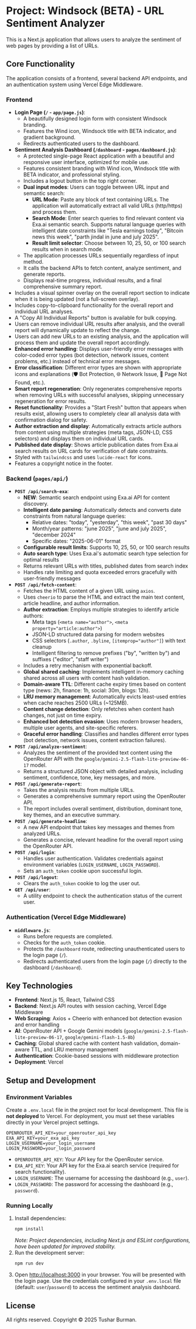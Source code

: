 # Project: Windsock (BETA) - URL Sentiment Analyzer

This is a Next.js application that allows users to analyze the sentiment of web pages by providing a list of URLs.

## Core Functionality

The application consists of a frontend, several backend API endpoints, and an authentication system using Vercel Edge Middleware.

### Frontend

*   **Login Page (`/` - `app/page.js`)**:
    *   A beautifully designed login form with consistent Windsock branding.
    *   Features the Wind icon, Windsock title with BETA indicator, and gradient background.
    *   Redirects authenticated users to the dashboard.
*   **Sentiment Analysis Dashboard (`/dashboard` - `pages/dashboard.js`)**:
    *   A protected single-page React application with a beautiful and responsive user interface, optimized for mobile use.
    *   Features consistent branding with Wind icon, Windsock title with BETA indicator, and professional styling.
    *   Includes a logout button in the top right corner.
    *   **Dual input modes**: Users can toggle between URL input and semantic search:
        *   **URL Mode**: Paste any block of text containing URLs. The application will automatically extract all valid URLs (http/https) and process them.
        *   **Search Mode**: Enter search queries to find relevant content via Exa.ai semantic search. Supports natural language queries with intelligent date constraints like "Tesla earnings today", "Bitcoin news this week", "parth jindal in june and july 2025".
        *   **Result limit selector**: Choose between 10, 25, 50, or 100 search results when in search mode.
    *   The application processes URLs sequentially regardless of input method.
    *   It calls the backend APIs to fetch content, analyze sentiment, and generate reports.
    *   Displays real-time progress, individual results, and a final comprehensive summary report.
*   Includes a visual spinner overlay on the overall report section to indicate when it is being updated (not a full-screen overlay).
*   Includes copy-to-clipboard functionality for the overall report and individual URL analyses.
*   A "Copy All Individual Reports" button is available for bulk copying.
*   Users can remove individual URL results after analysis, and the overall report will dynamically update to reflect the change.
*   Users can add new URLs to an existing analysis, and the application will process them and update the overall report accordingly.
*   **Enhanced error handling**: Displays user-friendly error messages with color-coded error types (bot detection, network issues, content problems, etc.) instead of technical error messages.
*   **Error classification**: Different error types are shown with appropriate icons and explanations (🛡️ Bot Protection, 🌐 Network Issue, 📄 Page Not Found, etc.).
*   **Smart report regeneration**: Only regenerates comprehensive reports when removing URLs with successful analyses, skipping unnecessary regeneration for error results.
*   **Reset functionality**: Provides a "Start Fresh" button that appears when results exist, allowing users to completely clear all analysis data with confirmation dialog for safety.
*   **Author extraction and display**: Automatically extracts article authors from content using multiple strategies (meta tags, JSON-LD, CSS selectors) and displays them on individual URL cards.
*   **Published date display**: Shows article publication dates from Exa.ai search results on URL cards for verification of date constraints.
*   Styled with `tailwindcss` and uses `lucide-react` for icons.
*   Features a copyright notice in the footer.

### Backend (`pages/api/`)

*   **`POST /api/search-exa`**:
    *   **NEW**: Semantic search endpoint using Exa.ai API for content discovery.
    *   **Intelligent date parsing**: Automatically detects and converts date constraints from natural language queries:
        *   Relative dates: "today", "yesterday", "this week", "past 30 days"
        *   Month/year patterns: "june 2025", "june and july 2025", "december 2024"
        *   Specific dates: "2025-06-01" format
    *   **Configurable result limits**: Supports 10, 25, 50, or 100 search results
    *   **Auto search type**: Uses Exa.ai's automatic search type selection for optimal results
    *   Returns relevant URLs with titles, published dates from search index
    *   Handles rate limiting and quota exceeded errors gracefully with user-friendly messages
*   **`POST /api/fetch-content`**:
    *   Fetches the HTML content of a given URL using `axios`.
    *   Uses `cheerio` to parse the HTML and extract the main text content, article headline, and author information.
    *   **Author extraction**: Employs multiple strategies to identify article authors:
        *   Meta tags (`<meta name="author">`, `<meta property="article:author">`)
        *   JSON-LD structured data parsing for modern websites
        *   CSS selectors (`.author`, `.byline`, `[itemprop="author"]`) with text cleanup
        *   Intelligent filtering to remove prefixes ("by", "written by") and suffixes ("editor", "staff writer")
    *   Includes a retry mechanism with exponential backoff.
    *   **Global shared caching**: Implements intelligent in-memory caching shared across all users with content hash validation.
    *   **Domain-aware TTL**: Different cache expiry times based on content type (news: 2h, finance: 1h, social: 30m, blogs: 12h).
    *   **LRU memory management**: Automatically evicts least-used entries when cache reaches 2500 URLs (~125MB).
    *   **Content change detection**: Only refetches when content hash changes, not just on time expiry.
    *   **Enhanced bot detection evasion**: Uses modern browser headers, multiple user agents, and site-specific referers.
    *   **Graceful error handling**: Classifies and handles different error types (bot detection, network issues, content extraction failures).
*   **`POST /api/analyze-sentiment`**:
    *   Analyzes the sentiment of the provided text content using the OpenRouter API with the `google/gemini-2.5-flash-lite-preview-06-17` model.
    *   Returns a structured JSON object with detailed analysis, including sentiment, confidence, tone, key messages, and more.
*   **`POST /api/generate-report`**:
    *   Takes the analysis results from multiple URLs.
    *   Generates a comprehensive summary report using the OpenRouter API.
    *   The report includes overall sentiment, distribution, dominant tone, key themes, and an executive summary.
*   **`POST /api/generate-headline`**:
    *   A new API endpoint that takes key messages and themes from analyzed URLs.
    *   Generates a concise, relevant headline for the overall report using the OpenRouter API.
*   **`POST /api/login`**:
    *   Handles user authentication. Validates credentials against environment variables (`LOGIN_USERNAME`, `LOGIN_PASSWORD`).
    *   Sets an `auth_token` cookie upon successful login.
*   **`POST /api/logout`**:
    *   Clears the `auth_token` cookie to log the user out.
*   **`GET /api/user`**:
    *   A utility endpoint to check the authentication status of the current user.

### Authentication (Vercel Edge Middleware)

*   **`middleware.js`**:
    *   Runs before requests are completed.
    *   Checks for the `auth_token` cookie.
    *   Protects the `/dashboard` route, redirecting unauthenticated users to the login page (`/`).
    *   Redirects authenticated users from the login page (`/`) directly to the dashboard (`/dashboard`).

## Key Technologies

*   **Frontend**: Next.js 15, React, Tailwind CSS
*   **Backend**: Next.js API routes with session caching, Vercel Edge Middleware
*   **Web Scraping**: Axios + Cheerio with enhanced bot detection evasion and error handling
*   **AI**: OpenRouter API + Google Gemini models (`google/gemini-2.5-flash-lite-preview-06-17`, `google/gemini-flash-1.5-8b`)
*   **Caching**: Global shared cache with content hash validation, domain-aware TTL, and LRU memory management
*   **Authentication**: Cookie-based sessions with middleware protection
*   **Deployment**: Vercel

## Setup and Development

### Environment Variables

Create a `.env.local` file in the project root for local development. This file is **not deployed** to Vercel. For deployment, you must set these variables directly in your Vercel project settings.

```
OPENROUTER_API_KEY=your_openrouter_api_key
EXA_API_KEY=your_exa_api_key
LOGIN_USERNAME=your_login_username
LOGIN_PASSWORD=your_login_password
```

*   `OPENROUTER_API_KEY`: Your API key for the OpenRouter service.
*   `EXA_API_KEY`: Your API key for the Exa.ai search service (required for search functionality).
*   `LOGIN_USERNAME`: The username for accessing the dashboard (e.g., `user`).
*   `LOGIN_PASSWORD`: The password for accessing the dashboard (e.g., `password`).

### Running Locally

1.  Install dependencies:
    ```bash
    npm install
    ```
    *Note: Project dependencies, including Next.js and ESLint configurations, have been updated for improved stability.*
2.  Run the development server:
    ```bash
    npm run dev
    ```
3.  Open [http://localhost:3000](http://localhost:3000) in your browser. You will be presented with the login page. Use the credentials configured in your `.env.local` file (default: `user`/`password`) to access the sentiment analysis dashboard.

## License

All rights reserved. Copyright © 2025 Tushar Burman.